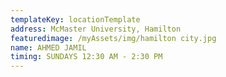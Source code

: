 ```yaml
---
templateKey: locationTemplate
address: McMaster University, Hamilton
featuredimage: /myAssets/img/hamilton city.jpg
name: AHMED JAMIL
timing: SUNDAYS 12:30 AM - 2:30 PM
---
```

